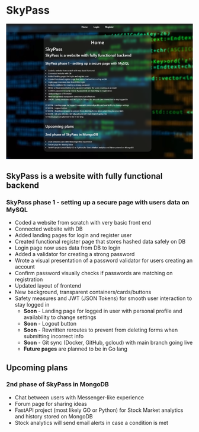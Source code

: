 # SkyPass

![Example Image](/public/Skypass.PNG)
## SkyPass is a website with fully functional backend

### SkyPass phase 1 - setting up a secure page with users data on MySQL

* Coded a website from scratch with very basic front end
* Connected website with DB
* Added landing pages for login and register user
* Created functional register page that stores hashed data safely on DB
* Login page now uses data from DB to login
* Added a validator for creating a strong password
* Wrote a visual presentation of a password validator for users creating an account
* Confirm password visually checks if passwords are matching on registration
* Updated layout of frontend
* New background, transparent containers/cards/buttons
* Safety measures and JWT (JSON Tokens) for smooth user interaction to stay logged in
  * **Soon** - Landing page for logged in user with personal profile and availability to change settings
  * **Soon** - Logout button
  * **Soon** - Rewritten reroutes to prevent from deleting forms when submitting incorrect info
  * **Soon** - Git sync (Docker, GitHub, gcloud) with main branch going live
  * **Future pages** are planned to be in Go lang

## Upcoming plans

### 2nd phase of SkyPass in MongoDB

  * Chat between users with Messenger-like experience
  * Forum page for sharing ideas
  * FastAPI project (most likely GO or Python) for Stock Market analytics and history stored on MongoDB
  * Stock analytics will send email alerts in case a condition is met
